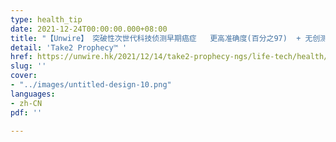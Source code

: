 ```yaml
---
type: health_tip
date: 2021-12-24T00:00:00.000+08:00
title: "【Unwire】 突破性次世代科技侦测早期癌症   更高准确度(百分之97)  + 无创测试"
detail: 'Take2 Prophecy™ '
href: https://unwire.hk/2021/12/14/take2-prophecy-ngs/life-tech/health/
slug: ''
cover:
- "../images/untitled-design-10.png"
languages:
- zh-CN
pdf: ''

---
```

